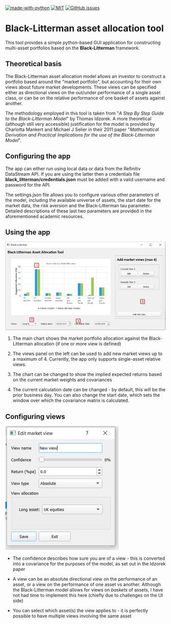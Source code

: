 [![made-with-python](https://img.shields.io/badge/Made%20with-Python-1f425f.svg)](https://www.python.org/)
[![MIT](https://img.shields.io/pypi/l/ansicolortags.svg)](https://pypi.python.org/pypi/ansicolortags/)
[![GitHub issues](https://img.shields.io/github/issues/Naereen/StrapDown.js.svg)](https://GitHub.com/Naereen/StrapDown.js/issues/)

# Black-Litterman asset allocation tool

This tool provides a simple python-based GUI application for constructing
multi-asset portfolios based on the **Black-Litterman** framework.

## Theoretical basis

The Black-Litterman asset allocation model allows an investor to construct a portfolio
based around the "market portfolio", but accounting for their own views about future 
market developments.  These views can be specified either as directional views on the
out/under performance of a single asset class, or can be on the relative performance
of one basket of assets against another.

The methodology employed in this tool is taken from 
"*A Step By Step Guide to the Black-Litterman Model*" by Thomas Idzorek.  A more 
theoretical (although still very accessible) justification for the model is 
provided by Charlotta Mankert and Michael J Selier in their 2011 paper 
"*Mathematical Derivation and Practical Implications for the use of the
Black-Litterman Model*".

## Configuring the app

The app can either run using local data or data from the Refinitiv DataStream API. If you are using 
the latter then a credentials file **black_litterman/credentials.json** must be added with a valid 
username and password for the API.

The settings.json file allows you to configure various other parameters of the model, including
the available universe of assets, the start date for the market data, the risk aversion and the 
Black-Litterman tau parameter. Detailed descriptions of these last two parameters are provided in the 
aforementioned academic resources.

## Using the app

![App image](resources/app_example.png)

1) The main chart shows the market portfolio allocation against the Black-Litterman
allocation (if one or more view is defined)

2) The views panel on the left can be used to add new market views up to a maximum 
of 4.  Currently, the app only supports single-asset relative views.

3) The chart can be changed to show the implied expected returns based on the current
market weights and covariances

4) The current calculation date can be changed - by default, this will be the prior business
day.  You can also change the start date, which sets the window over which the covariance matrix
is calculated.

## Configuring views

![View configuration](resources/view_config_example.png)

* The confidence describes how sure you are of a view - this is converted
into a covariance for the purposes of the model, as set out in the Idzorek
paper

* A view can be an absolute directional view on the performance of an asset, or 
a view on the performance of one asset vs another.  Although the Black-Litterman model
allows for views on *baskets* of assets, I have not had time to implement this here
(chiefly due to challenges on the UI side)

* You can select which asset(s) the view applies to - it is perfectly possible to have 
multiple views involving the same asset
